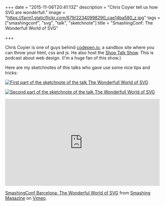 +++
date = "2015-11-06T20:41:13Z"
description = "Chris Coyier tell us how SVG are wonderfull."
image = "https://farm1.staticflickr.com/679/22340998290_cae14ba580_z.jpg"
tags = ["smashingconf", "svg", "talk", "sketchnote"]
title = "SmashingConf: The Wonderfull World of SVG"

+++

Chris Coyier is one of guys behind [codepen.io](http://www.codepen.io), a sandbox site where you can throw your html, css and js. He also host the [Shop Talk Show](http://shoptalkshow.com/). This is podcast about web design. (I'm a huge fan of this show.)

Here are my sketchnotes of this talks who gave use some nice tips and tricks:

[![First part of the sketchnote of the talk The Wonderfull World of SVG](https://farm6.staticflickr.com/5819/22644637910_9f6c7eeb13_z.jpg)](https://www.flickr.com/photos/alienlebarge/22644637910/)

[![Second part of the sketchnote of the talk The Wonderfull World of SVG](https://farm1.staticflickr.com/629/22832640485_bcf04d5b97_z.jpg)](https://www.flickr.com/photos/alienlebarge/22832640485/)

<iframe src="https://player.vimeo.com/video/144722824" width="500" height="281" frameborder="0" webkitallowfullscreen mozallowfullscreen allowfullscreen></iframe> <p><a href="https://vimeo.com/144722824">SmashingConf Barcelona: The Wonderful World of SVG</a> from <a href="https://vimeo.com/smashingmagazine">Smashing Magazine</a> on <a href="https://vimeo.com">Vimeo</a>.</p>

<script async class="speakerdeck-embed" data-id="11dc710ffed64ce09d302e6d10ff9e8d" data-ratio="1.77777777777778" src="//speakerdeck.com/assets/embed.js"></script>
